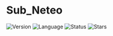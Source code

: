 # Sub_Neteo
![Version](https://img.shields.io/badge/version-1.0.0-2839B8) ![Language](https://img.shields.io/badge/language-C_Sharp-2839B8) ![Status](https://img.shields.io/badge/status-Second%20version-2839B8)
![Stars](https://img.shields.io/github/stars/Luis3Fernando/Sub-Neteo?style=social)
